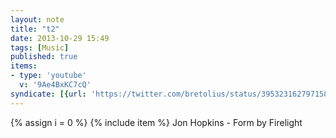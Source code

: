 ```yaml
---
layout: note
title: "t2"
date: 2013-10-29 15:49
tags: [Music]
published: true
items:
- type: 'youtube'
  v: '9Ae4BxKC7cQ'
syndicate: [{url: 'https://twitter.com/bretolius/status/395323162797158400', name: 'Twitter'}]
---
```

{% assign i = 0  %}
{% include item %}
Jon Hopkins - Form by Firelight